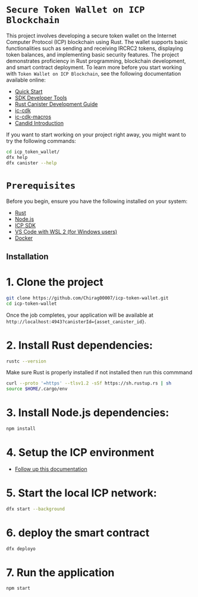 # `Secure Token Wallet on ICP Blockchain`

This project involves developing a secure token wallet on the Internet Computer Protocol (ICP) blockchain using Rust. The wallet supports basic functionalities such as sending and receiving IRCRC2 tokens, displaying token balances, and implementing basic security features. The project demonstrates proficiency in Rust programming, blockchain development, and smart contract deployment.
To learn more before you start working with `Token Wallet on ICP Blockchain`, see the following documentation available online:

- [Quick Start](https://internetcomputer.org/docs/current/developer-docs/setup/deploy-locally)
- [SDK Developer Tools](https://internetcomputer.org/docs/current/developer-docs/setup/install)
- [Rust Canister Development Guide](https://internetcomputer.org/docs/current/developer-docs/backend/rust/)
- [ic-cdk](https://docs.rs/ic-cdk)
- [ic-cdk-macros](https://docs.rs/ic-cdk-macros)
- [Candid Introduction](https://internetcomputer.org/docs/current/developer-docs/backend/candid/)

If you want to start working on your project right away, you might want to try the following commands:

```bash
cd icp_token_wallet/
dfx help
dfx canister --help
```

# `Prerequisites`
Before you begin, ensure you have the following installed on your system:

- [Rust](https://www.rust-lang.org/tools/install)
- [Node.js](https://nodejs.org/en)
- [ICP SDK](https://github.com/dfinity/sdk)
- [VS Code with WSL 2 (for Windows users)](https://code.visualstudio.com/)
- [Docker](https://www.docker.com/)

## Installation

# 1. Clone the project

```bash
git clone https://github.com/Chirag00007/icp-token-wallet.git
cd icp-token-wallet
```

Once the job completes, your application will be available at `http://localhost:4943?canisterId={asset_canister_id}`.

# 2. Install Rust dependencies:

```bash
rustc --version
```

Make sure Rust is properly installed if not installed then run this commmand
```bash
curl --proto '=https' --tlsv1.2 -sSf https://sh.rustup.rs | sh
source $HOME/.cargo/env

```
# 3. Install Node.js dependencies:
```bash
npm install
```
# 4.  Setup the ICP environment

- [Follow up this documentation](https://github.com/dfinity/sdk)

# 5. Start the local ICP network:
```bash
dfx start --background

```

# 6.  deploy the smart contract

```bash
dfx deployo
```

# 7. Run the application
```bash
npm start
```
